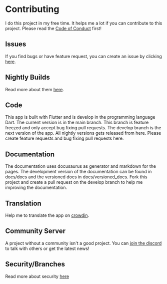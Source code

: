 # Contributing

I do this project in my free time. It helps me a lot if you can contribute to this project. Please read
the [Code of Conduct](https://docs.butterfly.linwood.dev/code-of-conduct) first!

## Issues

If you find bugs or have feature request, you can create an issue by
clicking [here](https://github.com/LinwoodCloud/butterfly/issues/new/choose).

## Nightly Builds

Read more about them [here](https://docs.butterfly.linwood.dev/nightly).

## Code

This app is built wíth Flutter and is develop in the programming language Dart.
The current version is in the main branch. This branch is feature freezed and only
accept bug fixing pull requests. The develop branch is the next version of the app.
All nightly versions gets released from here. Please create feature requests and bug
fixing pull requests here.

## Documentation

The documentation uses docusaurus as generator and markdown for the pages.
The development version of the documentation can be found in docs/docs and
the versioned docs in docs/versioned_docs. Fork this project and create a pull request
on the develop branch to help me improving the documentation.

## Translation

Help me to translate the app on [crowdin](https://linwood.crowdin.com/butterfly).

## Community Server

A project without a community isn't a good project. You can [join the discord](https://discord.linwood.dev)
to talk with others or get the latest news!

## Security/Branches

Read more about security [here](https://docs.butterfly.linwood.dev/versions)
